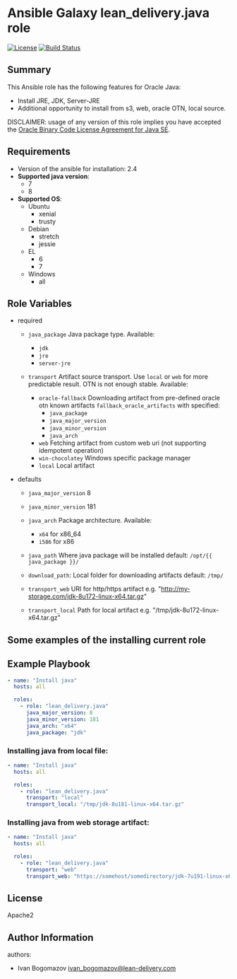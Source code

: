 Ansible Galaxy lean_delivery.java role
=========
[![License](https://img.shields.io/badge/license-Apache-green.svg?style=flat)](https://raw.githubusercontent.com/lean-delivery/ansible-role-java/master/LICENSE)
[![Build Status](https://travis-ci.org/lean-delivery/ansible-role-java.svg?branch=master)](https://travis-ci.org/lean-delivery/ansible-role-java)

## Summary

This Ansible role has the following features for Oracle Java:

 - Install JRE, JDK, Server-JRE
 - Additional opportunity to install from s3, web, oracle OTN, local source.

DISCLAIMER: usage of any version of this role implies you have accepted the
[Oracle Binary Code License Agreement for Java SE](http://www.oracle.com/technetwork/java/javase/terms/license/index.html).


Requirements
------------

 - Version of the ansible for installation: 2.4
 - **Supported java version**:
   - 7
   - 8
 - **Supported OS**: 
   - Ubuntu
     - xenial
     - trusty
   - Debian
     - stretch
     - jessie
   - EL
     - 6
     - 7
   - Windows
     - all

## Role Variables

- required
  - `java_package` Java package type.
    Available:
      - `jdk`
      - `jre`
      - `server-jre`

  - `transport` Artifact source transport. Use `local` or `web` for more predictable result. OTN is not enough stable. 
    Available:
      - `oracle-fallback` Downloading artifact from pre-defined oracle otn known artifacts `fallback_oracle_artifacts` with specified:
          - `java_package`
          - `java_major_version`
          - `java_minor_version`
          - `java_arch`
      - `web` Fetching artifact from custom web uri (not supporting idempotent operation)
      - `win-chocolatey` Windows specific package manager
      - `local` Local artifact

- defaults
  - `java_major_version` 8
  - `java_minor_version` 181
  - `java_arch` Package architecture.
    Available:
      - `x64` for x86_64
      - `i586` for x86

  - `java_path` Where java package will be installed
    default: `/opt/{{ java_package }}/`

  - `download_path`: Local folder for downloading artifacts
    default: `/tmp/`

  - `transport_web` URI for http/https artifact  e.g. "http://my-storage.com/jdk-8u172-linux-x64.tar.gz"
  - `transport_local` Path for local artifact e.g. "/tmp/jdk-8u172-linux-x64.tar.gz"


## Some examples of the installing current role

Example Playbook
----------------
```yaml
- name: "Install java"
  hosts: all

  roles:
    - role: "lean_delivery.java"
      java_major_version: 8
      java_minor_version: 181
      java_arch: "x64"
      java_package: "jdk"
```

### Installing java from local file:
```yaml
- name: "Install java"
  hosts: all

  roles:
    - role: "lean_delivery.java"
      transport: "local"
      transport_local: "/tmp/jdk-8u181-linux-x64.tar.gz"
```

### Installing java from web storage artifact:
```yaml
- name: "Install java"
  hosts: all

  roles:
    - role: "lean_delivery.java"
      transport: "web"
      transport_web: "https://somehost/somedirectory/jdk-7u191-linux-x64.tar.gz"
```


License
-------

Apache2

Author Information
------------------

authors:
  - Ivan Bogomazov <ivan_bogomazov@lean-delivery.com>
